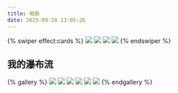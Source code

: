 ```yaml
---
title: 相册
date: 2025-09-28 13:05:26
---
```

{% swiper effect:cards %}
![](https://img.314926.xyz/images/2025/09/28/mobile-1.webp)
![](https://img.314926.xyz/images/2025/09/28/mobile-2.webp)
![](https://img.314926.xyz/images/2025/09/28/mobile-3.webp)
![](https://img.314926.xyz/images/2025/09/28/mobile-4.webp)
{% endswiper %}

## 我的瀑布流

{% gallery %}
![](https://img.314926.xyz/images/2025/09/26/cover-33.webp)
![](https://img.314926.xyz/images/2025/09/26/cover-32.webp)
![](https://img.314926.xyz/images/2025/09/25/cover-31.webp)
![](https://img.314926.xyz/images/2025/09/25/cover-30.webp)
![](https://img.314926.xyz/images/2025/09/25/cover-29.webp)
![](https://img.314926.xyz/images/2025/09/25/cover-28.webp)
{% endgallery %}
